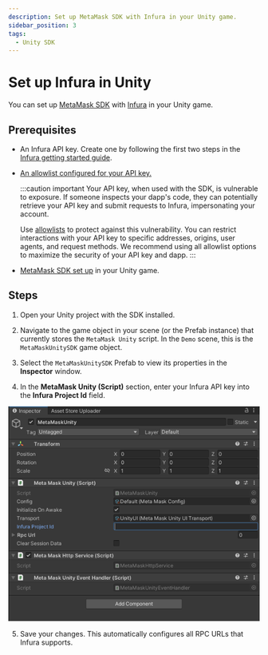 ```yaml
---
description: Set up MetaMask SDK with Infura in your Unity game.
sidebar_position: 3
tags:
  - Unity SDK
---
```


# Set up Infura in Unity

You can set up [MetaMask SDK](../../concepts/sdk/index.md) with [Infura](https://docs.infura.io/) in
your Unity game.

## Prerequisites

- An Infura API key.
  Create one by following the first two steps in the
  [Infura getting started guide](https://docs.infura.io/getting-started).

- [An allowlist configured for your API key.](https://docs.infura.io/networks/ethereum/how-to/secure-a-project/use-an-allowlist)

  :::caution important
  Your API key, when used with the SDK, is vulnerable to exposure.
  If someone inspects your dapp's code, they can potentially retrieve your API key and submit
  requests to Infura, impersonating your account.

  Use [allowlists](https://docs.infura.io/networks/ethereum/how-to/secure-a-project/use-an-allowlist)
  to protect against this vulnerability.
  You can restrict interactions with your API key to specific addresses, origins, user agents, and request methods.
  We recommend using all allowlist options to maximize the security of your API key and dapp.
  :::

- [MetaMask SDK set up](../connect/set-up-sdk/gaming/unity.md) in your Unity game.

## Steps

1. Open your Unity project with the SDK installed.

2. Navigate to the game object in your scene (or the Prefab instance) that currently stores the
    `MetaMask Unity` script.
    In the `Demo` scene, this is the `MetaMaskUnitySDK` game object.

3. Select the `MetaMaskUnitySDK` Prefab to view its properties in the **Inspector** window. 

4. In the **MetaMask Unity (Script)** section, enter your Infura API key into the **Infura Project
    Id** field.

<p align="center">

![MetaMask Unity script](../../assets/unity-infura.png)

</p>

5. Save your changes.
    This automatically configures all RPC URLs that Infura supports.
